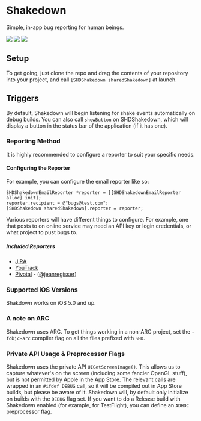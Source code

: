 # Shakedown

Simple, in-app bug reporting for human beings.

![](http://f.cl.ly/items/0j2h3j380R3I3W213R3O/Screen%20Shot%202013-04-23%20at%202.42.28%20AM.png) ![](http://f.cl.ly/items/1o3D1s1y3P060L2p1P3D/Screen%20Shot%202013-04-23%20at%202.43.08%20AM.png) ![](http://f.cl.ly/items/1n0s22163r2V0C3I452h/Screen%20Shot%202013-04-23%20at%202.43.46%20AM.png)

## Setup

To get going, just clone the repo and drag the contents of your repository into your project, and call `[SHDShakedown sharedShakedown]` at launch. 

## Triggers

By default, Shakedown will begin listening for shake events automatically on debug builds. You can also call `showButton` on SHDShakedown, which will display a button in the status bar of the application (if it has one).

### Reporting Method

It is highly recommended to configure a reporter to suit your specific needs.

#### Configuring the Reporter

For example, you can configure the email reporter like so:

    SHDShakedownEmailReporter *reporter = [[SHDShakedownEmailReporter alloc] init];
    reporter.recipient = @"bugs@test.com";
    [SHDShakedown sharedShakedown].reporter = reporter;

Various reporters will have different things to configure. For example, one that posts to on online service may need an API key or login credentials, or what project to pust bugs to.

##### Included Reporters

- [JIRA](http://www.atlassian.com/software/jira/overview)
- [YouTrack](http://www.jetbrains.com/youtrack/index.jsp)
- [Pivotal](http://www.pivotaltracker.com/) - ([@jeanregisser](https://github.com/jeanregisser))

### Supported iOS Versions

Shakdown works on iOS 5.0 and up.

### A note on ARC

Shakedown uses ARC. To get things working in a non-ARC project, set the `-fobjc-arc` compiler flag on all the files prefixed with `SHD`.

### Private API Usage & Preprocessor Flags

Shakedown uses the private API `UIGetScreenImage()`. This allows us to capture whatever's on the screen (including some fancier OpenGL stuff), but is not permitted by Apple in the App Store. The relevant calls are wrapped in an `#ifdef DEBUG` call, so it will be compiled out in App Store builds, but please be aware of it. Shakedown will, by default only initialize on builds with the `DEBUG` flag set. If you want to do a Release build with Shakedown enabled (for example, for TestFlight), you can define an `ADHOC` preprocessor flag.

